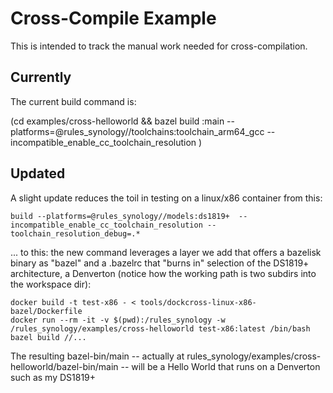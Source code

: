 # Cross-Compile Example

This is intended to track the manual work needed for cross-compilation.

## Currently

The current build command is:

(cd examples/cross-helloworld && bazel build :main --platforms=@rules_synology//toolchains:toolchain_arm64_gcc --incompatible_enable_cc_toolchain_resolution )

## Updated

A slight update reduces the toil in testing on a linux/x86 container from this:

```
build --platforms=@rules_synology//models:ds1819+  --incompatible_enable_cc_toolchain_resolution --toolchain_resolution_debug=.*
```

... to this: the new command leverages a layer we add that offers a bazelisk binary as "bazel" and a
.bazelrc that "burns in" selection of the DS1819+ architecture, a Denverton (notice how the working
path is two subdirs into the workspace dir):

```
docker build -t test-x86 - < tools/dockcross-linux-x86-bazel/Dockerfile
docker run --rm -it -v $(pwd):/rules_synology -w /rules_synology/examples/cross-helloworld test-x86:latest /bin/bash
bazel build //...
```

The resulting bazel-bin/main -- actually at rules_synology/examples/cross-helloworld/bazel-bin/main
-- will be a Hello World that runs on a Denverton such as my DS1819+
